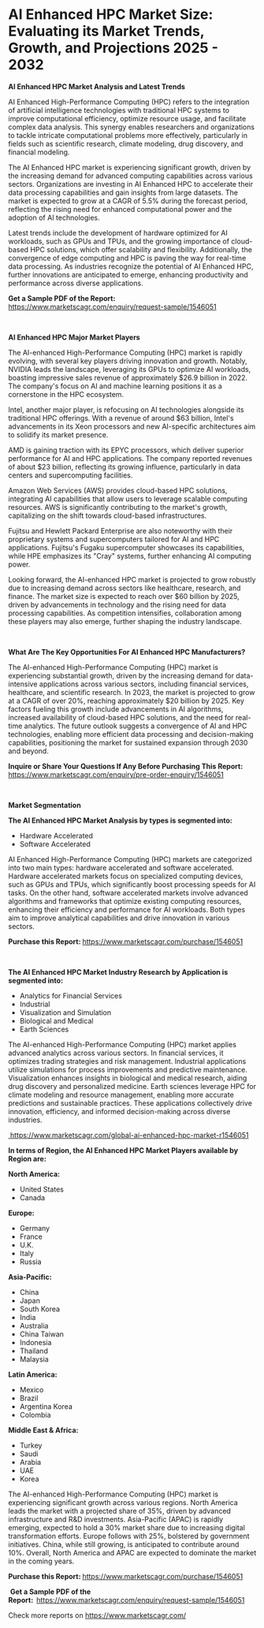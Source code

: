 <p><h1>AI Enhanced HPC Market Size: Evaluating its Market Trends, Growth, and Projections 2025 - 2032</h1></p><p><strong>AI Enhanced HPC Market Analysis and Latest Trends</strong></p>
<p><p>AI Enhanced High-Performance Computing (HPC) refers to the integration of artificial intelligence technologies with traditional HPC systems to improve computational efficiency, optimize resource usage, and facilitate complex data analysis. This synergy enables researchers and organizations to tackle intricate computational problems more effectively, particularly in fields such as scientific research, climate modeling, drug discovery, and financial modeling.</p><p>The AI Enhanced HPC market is experiencing significant growth, driven by the increasing demand for advanced computing capabilities across various sectors. Organizations are investing in AI Enhanced HPC to accelerate their data processing capabilities and gain insights from large datasets. The market is expected to grow at a CAGR of 5.5% during the forecast period, reflecting the rising need for enhanced computational power and the adoption of AI technologies.</p><p>Latest trends include the development of hardware optimized for AI workloads, such as GPUs and TPUs, and the growing importance of cloud-based HPC solutions, which offer scalability and flexibility. Additionally, the convergence of edge computing and HPC is paving the way for real-time data processing. As industries recognize the potential of AI Enhanced HPC, further innovations are anticipated to emerge, enhancing productivity and performance across diverse applications.</p></p>
<p><strong>Get a Sample PDF of the Report:&nbsp;</strong> <a href="https://www.marketscagr.com/enquiry/request-sample/1546051?utm_campaign=3177&utm_medium=2&utm_source=Github&utm_content=ia&utm_term=11032025&utm_id=ai-enhanced-hpc">https://www.marketscagr.com/enquiry/request-sample/1546051</a></p>
<p>&nbsp;</p>
<p><strong>AI Enhanced HPC Major Market Players</strong></p>
<p><p>The AI-enhanced High-Performance Computing (HPC) market is rapidly evolving, with several key players driving innovation and growth. Notably, NVIDIA leads the landscape, leveraging its GPUs to optimize AI workloads, boasting impressive sales revenue of approximately $26.9 billion in 2022. The company's focus on AI and machine learning positions it as a cornerstone in the HPC ecosystem.</p><p>Intel, another major player, is refocusing on AI technologies alongside its traditional HPC offerings. With a revenue of around $63 billion, Intel's advancements in its Xeon processors and new AI-specific architectures aim to solidify its market presence.</p><p>AMD is gaining traction with its EPYC processors, which deliver superior performance for AI and HPC applications. The company reported revenues of about $23 billion, reflecting its growing influence, particularly in data centers and supercomputing facilities.</p><p>Amazon Web Services (AWS) provides cloud-based HPC solutions, integrating AI capabilities that allow users to leverage scalable computing resources. AWS is significantly contributing to the market's growth, capitalizing on the shift towards cloud-based infrastructures.</p><p>Fujitsu and Hewlett Packard Enterprise are also noteworthy with their proprietary systems and supercomputers tailored for AI and HPC applications. Fujitsu's Fugaku supercomputer showcases its capabilities, while HPE emphasizes its "Cray" systems, further enhancing AI computing power.</p><p>Looking forward, the AI-enhanced HPC market is projected to grow robustly due to increasing demand across sectors like healthcare, research, and finance. The market size is expected to reach over $60 billion by 2025, driven by advancements in technology and the rising need for data processing capabilities. As competition intensifies, collaboration among these players may also emerge, further shaping the industry landscape.</p></p>
<p>&nbsp;</p>
<p><strong>What Are The Key Opportunities For AI Enhanced HPC Manufacturers?</strong></p>
<p><p>The AI-enhanced High-Performance Computing (HPC) market is experiencing substantial growth, driven by the increasing demand for data-intensive applications across various sectors, including financial services, healthcare, and scientific research. In 2023, the market is projected to grow at a CAGR of over 20%, reaching approximately $20 billion by 2025. Key factors fueling this growth include advancements in AI algorithms, increased availability of cloud-based HPC solutions, and the need for real-time analytics. The future outlook suggests a convergence of AI and HPC technologies, enabling more efficient data processing and decision-making capabilities, positioning the market for sustained expansion through 2030 and beyond.</p></p>
<p><strong>Inquire or Share Your Questions If Any Before Purchasing This Report:</strong> <a href="https://www.marketscagr.com/enquiry/pre-order-enquiry/1546051?utm_campaign=3177&utm_medium=2&utm_source=Github&utm_content=ia&utm_term=11032025&utm_id=ai-enhanced-hpc">https://www.marketscagr.com/enquiry/pre-order-enquiry/1546051</a></p>
<p>&nbsp;</p>
<p><strong>Market Segmentation</strong></p>
<p><strong>The AI Enhanced HPC Market Analysis by types is segmented into:</strong></p>
<p><ul><li>Hardware Accelerated</li><li>Software Accelerated</li></ul></p>
<p><p>AI Enhanced High-Performance Computing (HPC) markets are categorized into two main types: hardware accelerated and software accelerated. Hardware accelerated markets focus on specialized computing devices, such as GPUs and TPUs, which significantly boost processing speeds for AI tasks. On the other hand, software accelerated markets involve advanced algorithms and frameworks that optimize existing computing resources, enhancing their efficiency and performance for AI workloads. Both types aim to improve analytical capabilities and drive innovation in various sectors.</p></p>
<p><strong>Purchase this Report:&nbsp;</strong><a href="https://www.marketscagr.com/purchase/1546051?utm_campaign=3177&utm_medium=2&utm_source=Github&utm_content=ia&utm_term=11032025&utm_id=ai-enhanced-hpc">https://www.marketscagr.com/purchase/1546051</a></p>
<p>&nbsp;</p>
<p><strong>The AI Enhanced HPC Market Industry Research by Application is segmented into:</strong></p>
<p><ul><li>Analytics for Financial Services</li><li>Industrial</li><li>Visualization and Simulation</li><li>Biological and Medical</li><li>Earth Sciences</li></ul></p>
<p><p>The AI-enhanced High-Performance Computing (HPC) market applies advanced analytics across various sectors. In financial services, it optimizes trading strategies and risk management. Industrial applications utilize simulations for process improvements and predictive maintenance. Visualization enhances insights in biological and medical research, aiding drug discovery and personalized medicine. Earth sciences leverage HPC for climate modeling and resource management, enabling more accurate predictions and sustainable practices. These applications collectively drive innovation, efficiency, and informed decision-making across diverse industries.</p></p>
<p><a href="https://www.marketscagr.com/global-ai-enhanced-hpc-market-r1546051?utm_campaign=3177&utm_medium=2&utm_source=Github&utm_content=ia&utm_term=11032025&utm_id=ai-enhanced-hpc">&nbsp;https://www.marketscagr.com/global-ai-enhanced-hpc-market-r1546051</a></p>
<p><strong>In terms of Region, the AI Enhanced HPC Market Players available by Region are:</strong></p>
<p>
    <p> <strong> North America: </strong>
        <ul>
            <li>United States</li>
            <li>Canada</li>
        </ul>
        </p> 
    <p> <strong> Europe: </strong>
        <ul>
            <li>Germany</li>
            <li>France</li>
            <li>U.K.</li>
            <li>Italy</li>
            <li>Russia</li>
        </ul>
        </p> 
    <p> <strong> Asia-Pacific: </strong>
        <ul>
            <li>China</li>
            <li>Japan</li>
            <li>South Korea</li>
            <li>India</li>
            <li>Australia</li>
            <li>China Taiwan</li>
            <li>Indonesia</li>
            <li>Thailand</li>
            <li>Malaysia</li>
        </ul>
        </p> 
    <p> <strong> Latin America: </strong>
        <ul>
            <li>Mexico</li>
            <li>Brazil</li>
            <li>Argentina Korea</li>
            <li>Colombia</li>
        </ul>
        </p> 
    <p> <strong> Middle East & Africa: </strong>
        <ul>
            <li>Turkey</li>
            <li>Saudi</li>
            <li>Arabia</li>
            <li>UAE</li>
            <li>Korea</li>
        </ul>
    </p>
    </p>
<p><p>The AI-enhanced High-Performance Computing (HPC) market is experiencing significant growth across various regions. North America leads the market with a projected share of 35%, driven by advanced infrastructure and R&D investments. Asia-Pacific (APAC) is rapidly emerging, expected to hold a 30% market share due to increasing digital transformation efforts. Europe follows with 25%, bolstered by government initiatives. China, while still growing, is anticipated to contribute around 10%. Overall, North America and APAC are expected to dominate the market in the coming years.</p></p>
<p><strong>Purchase this Report: </strong><a href="https://www.marketscagr.com/purchase/1546051?utm_campaign=3177&utm_medium=2&utm_source=Github&utm_content=ia&utm_term=11032025&utm_id=ai-enhanced-hpc">https://www.marketscagr.com/purchase/1546051</a></p>
<p>&nbsp;<strong>Get a Sample PDF of the Report:&nbsp;&nbsp;</strong><a href="https://www.marketscagr.com/enquiry/request-sample/1546051?utm_campaign=3177&utm_medium=2&utm_source=Github&utm_content=ia&utm_term=11032025&utm_id=ai-enhanced-hpc">https://www.marketscagr.com/enquiry/request-sample/1546051</a></p>
<p><strong></strong></p>
<p>Check more reports on <a href="https://www.marketscagr.com/?utm_campaign=3177&utm_medium=2&utm_source=Github&utm_content=ia&utm_term=11032025&utm_id=ai-enhanced-hpc">https://www.marketscagr.com/</a></p>